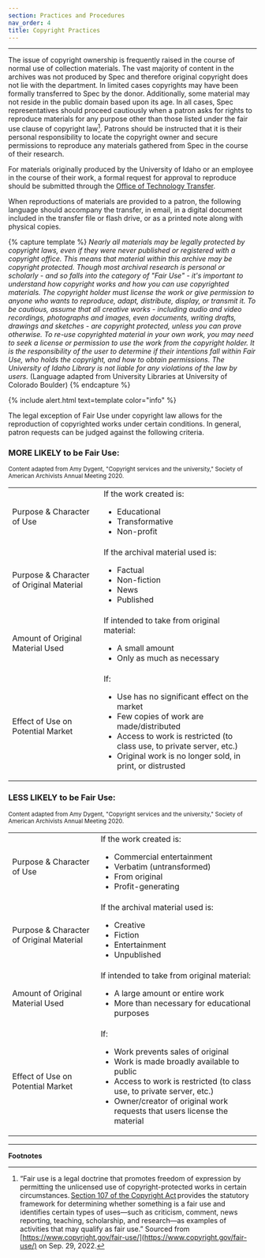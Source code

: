 ```yaml
---
section: Practices and Procedures
nav_order: 4
title: Copyright Practices
---
```

---
The issue of copyright ownership is frequently raised in the course of normal use of collection materials. The vast majority of content in the archives was not produced by Spec and therefore original copyright does not lie with the department. In limited cases copyrights may have been formally transferred to Spec by the donor. Additionally, some material may not reside in the public domain based upon its age. In all cases, Spec representatives should proceed cautiously when a patron asks for rights to reproduce materials for any purpose other than those listed under the fair use clause of copyright law[^1]. Patrons should be instructed that it is their personal responsibility to locate the copyright owner and secure permissions to reproduce any materials gathered from Spec in the course of their research.  

For materials originally produced by the University of Idaho or an employee in the course of their work, a formal request for approval to reproduce should be submitted through the [Office of Technology Transfer](https://www.uidaho.edu/research/ott).  

When reproductions of materials are provided to a patron, the following language should accompany the transfer, in email, in a digital document included in the transfer file or flash drive, or as a printed note along with physical copies.

{% capture template %}
*Nearly all materials may be legally protected by copyright laws, even if they were never published or registered with a copyright office. This means that material within this archive may be copyright protected. Though most archival research is personal or scholarly - and so falls into the category of "Fair Use" - it's important to understand how copyright works and how you can use copyrighted materials. The copyright holder must license the work or give permission to anyone who wants to reproduce, adapt, distribute, display, or transmit it. To be cautious, assume that all creative works - including audio and video recordings, photographs and images, even documents, writing drafts, drawings and sketches - are copyright protected, unless you can prove otherwise. To re-use copyrighted material in your own work, you may need to seek a license or permission to use the work from the copyright holder. It is the responsibility of the user to determine if their intentions fall within Fair Use, who holds the copyright, and how to obtain permissions. The University of Idaho Library is not liable for any violations of the law by users.* (Language adapted from University Libraries at University of Colorado Boulder)
{% endcapture %}

{% include alert.html text=template color="info" %}

The legal exception of Fair Use under copyright law allows for the reproduction of copyrighted works under certain conditions. In general, patron requests can be judged against the following criteria.

<div class="card my-4" >
  <div class="card-body">
    <h3 class="card-title">MORE LIKELY to be Fair Use:</h3>
    <p><small>Content adapted from Amy Dygent, "Copyright services and the university," Society of American Archivists Annual Meeting 2020.</small></p>
    <table class="table table-hover">
      <tbody>
        <tr>
          <td>Purpose & Character of Use</td>
          <td>If the work created is:
            <ul>
              <li> Educational </li>
              <li> Transformative </li>
              <li> Non-profit</li>
            </ul>
          </td>
        </tr>
        <tr>
          <td>Purpose & Character of Original Material</td>
          <td>If the archival material used is: 
            <ul>
              <li> Factual </li>
              <li> Non-fiction </li>
              <li> News </li>
              <li> Published </li>
            </ul>
          </td>
        </tr>            
        <tr>
          <td>Amount of Original Material Used</td>
          <td>If intended to take from original material: 
            <ul>
              <li> A small amount </li>
              <li> Only as much as necessary </li>
            </ul>
          </td>
        </tr>
        <tr>
          <td>Effect of Use on Potential Market</td>
          <td>If:
            <ul>                
              <li> Use has no significant effect on the market </li>
              <li> Few copies of work are made/distributed </li>
              <li> Access to work is restricted (to class use, to private server, etc.) </li>
              <li> Original work is no longer sold, in print, or distrusted </li>
            </ul>
          </td>
        </tr>         
      </tbody>
    </table>
  </div>
</div>

<div class="card my-4" >
  <div class="card-body">
    <h3 class="card-title">LESS LIKELY to be Fair Use:</h3>
    <p><small>Content adapted from Amy Dygent, "Copyright services and the university," Society of American Archivists Annual Meeting 2020.</small></p>
    <table class="table table-hover">
      <tbody>
        <tr>
          <td>Purpose & Character of Use</td>
          <td>If the work created is: 
            <ul>
              <li> Commercial entertainment </li>
              <li> Verbatim (untransformed) </li>
              <li> From original </li>
              <li> Profit-generating </li>
            </ul>
          </td>
        </tr>
        <tr>
          <td>Purpose & Character of Original Material</td>
          <td>If the archival material used is:
            <ul>
              <li> Creative </li>
              <li> Fiction </li>
              <li> Entertainment </li>
              <li> Unpublished </li>
            </ul>
          </td>
        </tr>            
        <tr>
          <td>Amount of Original Material Used</td>
          <td>If intended to take from original material: 
            <ul>
              <li> A large amount or entire work </li>
              <li> More than necessary for educational purposes </li>
            </ul>
          </td>
        </tr>
        <tr>
          <td>Effect of Use on Potential Market</td>
          <td>If:
            <ul>               
              <li> Work prevents sales of original </li>
              <li> Work is made broadly available to public </li>
              <li> Access to work is restricted (to class use, to private server, etc.) </li>
              <li> Owner/creator of original work requests that users license the material </li>
            </ul>
          </td>
        </tr>         
      </tbody>
    </table>
  </div>
</div>

---
**Footnotes**

[^1]: “Fair use is a legal doctrine that promotes freedom of expression by permitting the unlicensed use of copyright-protected works in certain circumstances. [Section 107 of the Copyright Act](https://www.copyright.gov/title17/92chap1.html#107) provides the statutory framework for determining whether something is a fair use and identifies certain types of uses—such as criticism, comment, news reporting, teaching, scholarship, and research—as examples of activities that may qualify as fair use.” Sourced from [https://www.copyright.gov/fair-use/](https://www.copyright.gov/fair-use/) on Sep. 29, 2022.  